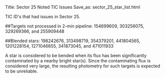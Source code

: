 Title: Sector 25 Noted TIC Issues
Save_as: sector_25_star_list.html


TIC ID's that had issues in Sector 25.

##Targets not processed in 2-min pipeline:
154699609, 303256075, 329269366, and 255909448

##Blended stars:
198242676, 313498719, 354379201, 441804565, 1201228154, 1271046655, 341873045, and 471011933

A star is considered to be bended when its flux has been significantly contaminated by a nearby bright star(s). Since the contaminating flux is considered very large, the resulting photometry for such targets is expected to be unreliable.